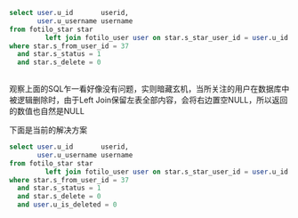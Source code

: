 ```sql
select user.u_id       userid,
       user.u_username username
from fotilo_star star
         left join fotilo_user user on star.s_star_user_id = user.u_id 										and user.u_is_deleted = 0
where star.s_from_user_id = 37
  and star.s_status = 1
  and star.s_delete = 0
  
```

观察上面的SQL乍一看好像没有问题，实则暗藏玄机，当所关注的用户在数据库中被逻辑删除时，由于Left Join保留左表全部内容，会将右边置空NULL，所以返回的数值也自然是NULL

下面是当前的解决方案

```sql
select user.u_id       userid,
       user.u_username username
from fotilo_star star
         left join fotilo_user user on star.s_star_user_id = user.u_id
where star.s_from_user_id = 37
  and star.s_status = 1
  and star.s_delete = 0
  and user.u_is_deleted = 0
```
